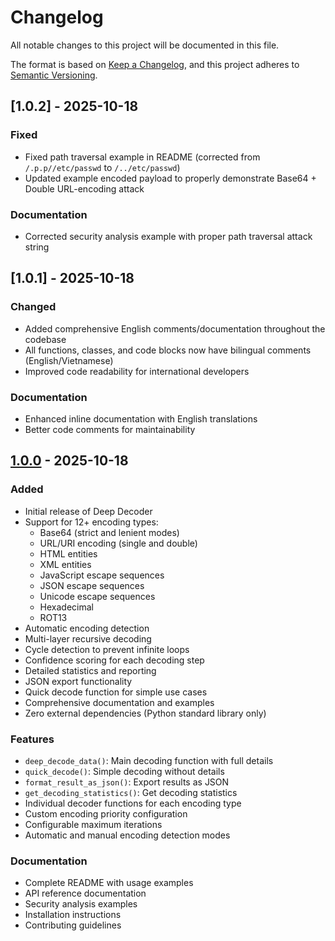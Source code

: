 # Changelog

All notable changes to this project will be documented in this file.

The format is based on [Keep a Changelog](https://keepachangelog.com/en/1.0.0/),
and this project adheres to [Semantic Versioning](https://semver.org/spec/v2.0.0.html).

## [1.0.2] - 2025-10-18

### Fixed
- Fixed path traversal example in README (corrected from `/.p.p//etc/passwd` to `/../etc/passwd`)
- Updated example encoded payload to properly demonstrate Base64 + Double URL-encoding attack

### Documentation
- Corrected security analysis example with proper path traversal attack string

## [1.0.1] - 2025-10-18

### Changed
- Added comprehensive English comments/documentation throughout the codebase
- All functions, classes, and code blocks now have bilingual comments (English/Vietnamese)
- Improved code readability for international developers

### Documentation
- Enhanced inline documentation with English translations
- Better code comments for maintainability

## [1.0.0] - 2025-10-18

### Added
- Initial release of Deep Decoder
- Support for 12+ encoding types:
  - Base64 (strict and lenient modes)
  - URL/URI encoding (single and double)
  - HTML entities
  - XML entities
  - JavaScript escape sequences
  - JSON escape sequences
  - Unicode escape sequences
  - Hexadecimal
  - ROT13
- Automatic encoding detection
- Multi-layer recursive decoding
- Cycle detection to prevent infinite loops
- Confidence scoring for each decoding step
- Detailed statistics and reporting
- JSON export functionality
- Quick decode function for simple use cases
- Comprehensive documentation and examples
- Zero external dependencies (Python standard library only)

### Features
- `deep_decode_data()`: Main decoding function with full details
- `quick_decode()`: Simple decoding without details
- `format_result_as_json()`: Export results as JSON
- `get_decoding_statistics()`: Get decoding statistics
- Individual decoder functions for each encoding type
- Custom encoding priority configuration
- Configurable maximum iterations
- Automatic and manual encoding detection modes

### Documentation
- Complete README with usage examples
- API reference documentation
- Security analysis examples
- Installation instructions
- Contributing guidelines

[1.0.0]: https://github.com/yourusername/deep-decoder/releases/tag/v1.0.0
